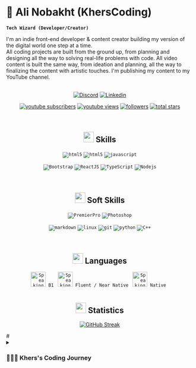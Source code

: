 # 🐻 Ali Nobakht (KhersCoding)

**`Tech Wizard (Developer/Creator)`**

I'm an indie front-end developer & content creator building my version of the digital world one step at a time. 
<br/>All coding projects are built from the ground up, from planning and designing all the way to solving real-life problems with code. All video content is built the same way, from ideation and planning, all the way to finalizing the content with artistic touches. I'm publishing my content to my YouTube channel.
<br/>
<br/>
<center>
   
   [![Discord](https://dcbadge.limes.pink/api/shield/852662740475707492)](https://discord.com/users/852662740475707492)
   [![Linkedin](https://img.shields.io/badge/MY%20PROFILE-Linkedin-blue?style=for-the-badge&logo=linkedin)](https://www.linkedin.com/in/kherscoding//)
   
   <p align="center">
      <a href="https://www.youtube.com/@KhersCoding?sub_confirmation=1">
         <img alt="youtube subscribers" title="Subscribe to my YouTube channel" src="https://custom-icon-badges.demolab.com/youtube/channel/subscribers/UCdaGttOx0HfK2QoWJbFAQWw?color=%23E05D44&label=SUBSCRIBE&logo=video&logoColor=white&style=for-the-badge&labelColor=CE4630"/></a> 
      <a href="https://www.youtube.com/c/KhersCoding">
         <img alt="youtube views" title="YouTube views" src="https://custom-icon-badges.demolab.com/youtube/channel/views/UCdaGttOx0HfK2QoWJbFAQWw?color=%23E1AD0E&logo=eye&logoColor=white&style=for-the-badge&labelColor=C79600"/></a> 
      <a href="https://github.com/KhersCoding?tab=followers">
         <img alt="followers" title="Follow me on Github" src="https://custom-icon-badges.demolab.com/github/followers/KhersCoding?color=236ad3&labelColor=1155ba&style=for-the-badge&logo=person-add&label=Follow&logoColor=white"/></a>
      <a href="https://github.com/KhersCoding?tab=repositories&sort=stargazers">
         <img alt="total stars" title="Total stars on GitHub" src="https://custom-icon-badges.demolab.com/github/stars/KhersCoding?color=55960c&style=for-the-badge&labelColor=488207&logo=star"/></a>
   </p>
<br/>

## <img src = "https://media2.giphy.com/media/QssGEmpkyEOhBCb7e1/giphy.gif?cid=ecf05e47a0n3gi1bfqntqmob8g9aid1oyj2wr3ds3mg700bl&rid=giphy.gif" width = 28px> Skills


<div align="center">
<code><img src="https://img.shields.io/badge/html5-%23E34F26.svg?style=for-the-badge&logo=html5&logoColor=white" alt="html5"></code>
<code><img src="https://img.shields.io/badge/css-1572B6.svg?style=for-the-badge&logo=css3&logoColor=white" alt="html5"></code>
<code><img src="https://img.shields.io/badge/javascript-%23323330.svg?style=for-the-badge&logo=javascript&logoColor=%23F7DF1E" alt="javascript"></code>

<code><img src="https://img.shields.io/badge/bootstrap-%23563D7C.svg?style=for-the-badge&logo=bootstrap&logoColor=white" alt="Bootstrap"></code>
<code><img src="https://img.shields.io/badge/React-%23239120.svg?style=for-the-badge&logo=react&logoColor=white" alt="ReactJS"></code>
<code><img src="https://img.shields.io/badge/TypeScript-3178C6.svg?style=for-the-badge&logo=TypeScript&logoColor=FFF" alt="TypeScript"></code>
<code><img src="https://img.shields.io/badge/node.js-6DA55F?style=for-the-badge&logo=node.js&logoColor=white" alt="Nodejs"></code>


<br/>
</div>

## <img src = "https://media0.giphy.com/media/v1.Y2lkPTc5MGI3NjExYXNnOWVqbGJqZ3lyeGlkN2kyd21ycmJtOWNveGNzYnMzeTU5dWMycyZlcD12MV9pbnRlcm5hbF9naWZfYnlfaWQmY3Q9cw/ZyLb5USWvh0uxg10xP/giphy.gif" width = 28px> Soft Skills
<div align="center">
<code><img src="https://img.shields.io/badge/Adobe%20Premiere%20Pro-00005b?logo=adobepremierepro&logoColor=fff&style=for-the-badge&colorA=00005b" alt="PremierPro"></code>
<code><img src="https://img.shields.io/badge/Photoshop-36454F?logo=adobephotoshop&amp;logoColor=31A8FF&amp;style=for-the-badge" alt="Photoshop"></code>

<code><img src="https://img.shields.io/badge/Markdown-000000?style=for-the-badge&logo=markdown&logoColor=white" alt="markdown"></code>
<code><img src="https://img.shields.io/badge/Linux-FCC624?style=for-the-badge&logo=linux&logoColor=black" alt="linux"></code>
<code><img src="https://img.shields.io/badge/git-%23F05033.svg?style=for-the-badge&logo=git&logoColor=white" alt="git"></code>
<code><img src="https://img.shields.io/badge/python-3670A0?style=for-the-badge&logo=python&logoColor=ffdd54" alt="python"></code>
<code><img src="https://img.shields.io/badge/C++-blue?style=for-the-badge&logo=CPLUSPLUS&logoColor=yellow" alt="C++"></code>

<br/>
</div>

## <img src = "https://media1.giphy.com/media/QNFk30fVrNtJWzs7o2/giphy.gif?cid=6c09b9527xoqaqvoda33b6u2bolunkfajpa16wuzadgeljmf&ep=v1_internal_gif_by_id&rid=giphy.gif&ct=s" width = 28px> Languages
<div align="center">
<code><img src="https://upload.wikimedia.org/wikipedia/commons/thumb/b/ba/Flag_of_Germany.svg/1280px-Flag_of_Germany.svg.png" width = 40px" alt="Speaking German (GER Flag)"> B1 </code>
<code><img src="https://upload.wikimedia.org/wikipedia/en/archive/a/a4/20151118161037%21Flag_of_the_United_States.svg" width = 40px" alt="Speaking English (US Flag)"> Fluent / Near Native </code>
<code><img src="https://upload.wikimedia.org/wikipedia/commons/thumb/c/ca/Flag_of_Iran.svg/2560px-Flag_of_Iran.svg.png" width = 40px" alt="Speaking Persian (IR Flag)"> Native </code>

<br/>
</div>


#

<!-- ### 📺 Latest YouTube Videos  -->

<!-- BEGIN YOUTUBE-CARDS -->
<!-- [![Java Data Types](https://ytcards.demolab.com/?id=SKS9UMVW5Mc&title=Java+Data+Types&lang=en&timestamp=1724414437&background_color=%230d1117&title_color=%23ffffff&stats_color=%23dedede&max_title_lines=1&width=250&border_radius=5&duration=54 "Java Data Types")](https://www.youtube.com/watch?v=SKS9UMVW5Mc)
[![Java Works On Everything](https://ytcards.demolab.com/?id=s096L3r28f8&title=Java+Works+On+Everything&lang=en&timestamp=1724335251&background_color=%230d1117&title_color=%23ffffff&stats_color=%23dedede&max_title_lines=1&width=250&border_radius=5&duration=39 "Java Works On Everything")](https://www.youtube.com/watch?v=s096L3r28f8)
[![Java Sucks](https://ytcards.demolab.com/?id=KgMJ0J7waMQ&title=Java+Sucks&lang=en&timestamp=1724256019&background_color=%230d1117&title_color=%23ffffff&stats_color=%23dedede&max_title_lines=1&width=250&border_radius=5&duration=50 "Java Sucks")](https://www.youtube.com/watch?v=KgMJ0J7waMQ)
[![Learn Java OOP with Code](https://ytcards.demolab.com/?id=TiccevwEVe8&title=Learn+Java+OOP+with+Code&lang=en&timestamp=1723212033&background_color=%230d1117&title_color=%23ffffff&stats_color=%23dedede&max_title_lines=1&width=250&border_radius=5&duration=1784 "Learn Java OOP with Code")](https://www.youtube.com/watch?v=TiccevwEVe8)
[![world's shortest Java course](https://ytcards.demolab.com/?id=b5l5UodFzMo&title=world%27s+shortest+Java+course&lang=en&timestamp=1723125637&background_color=%230d1117&title_color=%23ffffff&stats_color=%23dedede&max_title_lines=1&width=250&border_radius=5&duration=1190 "world's shortest Java course")](https://www.youtube.com/watch?v=b5l5UodFzMo)
[![I Coded with React for a Year](https://ytcards.demolab.com/?id=0RZGHUwwi4k&title=I+Coded+with+React+for+a+Year&lang=en&timestamp=1722534300&background_color=%230d1117&title_color=%23ffffff&stats_color=%23dedede&max_title_lines=1&width=250&border_radius=5&duration=1574 "I Coded with React for a Year")](https://www.youtube.com/watch?v=0RZGHUwwi4k) -->
<!-- END YOUTUBE-CARDS -->

<!-- [<img src="https://custom-icon-badges.demolab.com/badge/-Subscribe%20For%20More-red?style=for-the-badge&logo=video&logoColor=white"/>](https://www.youtube.com/@KhersCoding?sub_confirmation=1)  -->

#

## <img src = "https://media1.giphy.com/media/bmQBu3aSF0DxadphkG/200w.gif?cid=6c09b952le46lfbml2itn49bayg2s8w0gvo8mi607x5telrx&ep=v1_gifs_search&rid=200w.gif&ct=g" width = 28px> Statistics
<div align="center">

[![GitHub Streak](https://streak-stats.demolab.com?user=KhersCoding&theme=transparent&hide_border=true)](https://git.io/streak-stats)

<!-- ![GitHub Streak](https://streak-stats.demolab.com?user=KhersCoding&theme=gruvbox&border_radius=4.5) -->
</center>
#
<details>
 <summary><h3>👨🏻‍💻 Khers's Coding Journey</h3></summary>
   <p align="left">
Hi, I'm Ali, a 21-year-old developer who began experimenting with code and development at the age of 15.<br/>What started as a curiosity soon became a passion, and over the years, I've immersed myself in the world of programming. <br/>I've gained expertise in front-end technologies like HTML5, CSS3, JavaScript, Bootstrap, and TypeScript, as well as modern frameworks like React.js and Node.js. These skills have allowed me to create dynamic, responsive web applications.<br/>
In addition to my core programming skills, I've also explored other areas of development and design. I'm proficient in Python, C++, C#, which have strengthened my problem-solving abilities and versatility as a developer.<br/> My creative side shines through with my knowledge of Photoshop and Premiere Pro, tools that allow me to design and edit visual content. <br/>I'm also comfortable working in Linux and writing in Markdown, making me well-rounded in both development and content creation.
<br/>On top of that, I speak Persian, English, and German (B1), which has broadened my cultural perspectives and enhanced my communication skills. My journey so far has been fueled by a passion for learning, creating, and pushing the boundaries of what's possible. I'm always eager to take on new challenges and turn my ideas into reality, continuously striving to grow as both a developer and a person.
<p/>


